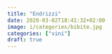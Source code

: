 ```yaml
---
title: "Endrizzi"
date: 2020-03-02T18:41:32+02:00
image: i/categories/bibite.jpg
categories: ["vini"] 
draft: true
---
```


